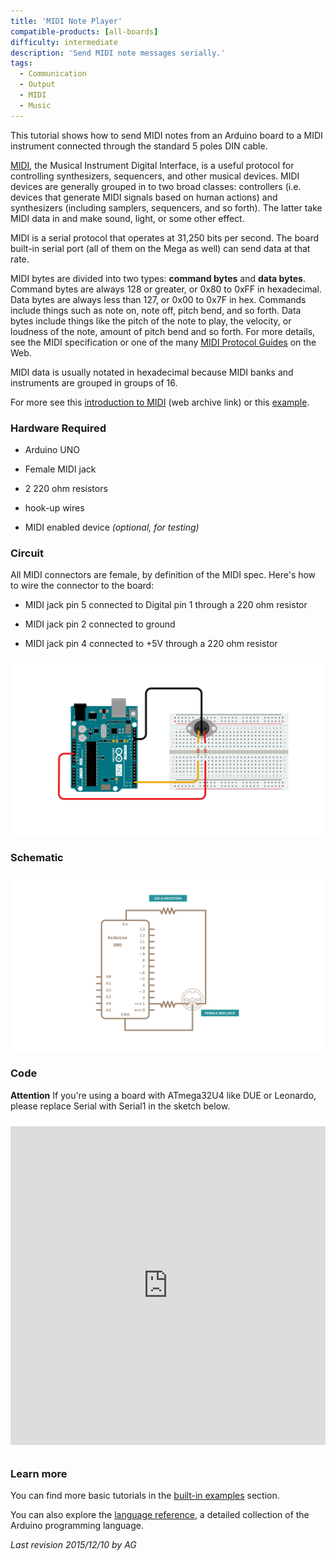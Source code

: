 ```yaml
---
title: 'MIDI Note Player'
compatible-products: [all-boards]
difficulty: intermediate
description: 'Send MIDI note messages serially.'
tags: 
  - Communication
  - Output
  - MIDI
  - Music
---
```


This tutorial shows how to send MIDI notes from an Arduino board to a MIDI instrument connected through the standard 5 poles DIN cable.

[MIDI](http://en.wikipedia.org/wiki/MIDI), the Musical Instrument Digital Interface, is a useful protocol for controlling synthesizers, sequencers, and other musical devices. MIDI devices are generally grouped in to two broad classes: controllers (i.e. devices that generate MIDI signals based on human actions) and synthesizers (including samplers, sequencers, and so forth). The latter take MIDI data in and make sound, light, or some other effect.

MIDI is a serial protocol that operates at 31,250 bits per second. The board built-in serial port (all of them on the Mega as well) can send data at that rate.

MIDI bytes are divided into two types: **command bytes** and **data bytes**. Command bytes are always 128 or greater, or 0x80 to 0xFF in hexadecimal.  Data bytes are always less than 127, or 0x00 to 0x7F in hex. Commands include things such as note on, note off, pitch bend, and so forth.  Data bytes include things like the pitch of the note to play, the velocity, or loudness of the note, amount of pitch bend and so forth.  For more details, see the MIDI specification or one of the many [MIDI Protocol Guides](http://hinton-instruments.co.uk/reference/midi/protocol/index.htm) on the Web.

MIDI data is usually notated in hexadecimal because MIDI banks and instruments are grouped in groups of 16.

For more see this [introduction to MIDI](https://web.archive.org/web/20220331023548/https://www.tigoe.com/pcomp/code/communication/midi/) (web archive link) or this [example](https://itp.nyu.edu/physcomp/labs/labs-serial-communication/lab-midi-output-using-an-arduino/).

### Hardware Required

- Arduino UNO

- Female MIDI jack

- 2 220 ohm resistors

- hook-up wires

- MIDI enabled device *(optional, for testing)*

### Circuit

All MIDI connectors are female, by definition of the MIDI spec. Here's how to wire the connector to the board:

- MIDI jack pin 5 connected to Digital pin 1 through a 220 ohm resistor

- MIDI jack pin 2 connected to ground

- MIDI jack pin 4 connected to +5V through a 220 ohm resistor


![](assets/circuit.png)


### Schematic


![](assets/schematic.png)

### Code

**Attention**
If you're using a board with ATmega32U4 like DUE or Leonardo, please replace Serial with Serial1 in the sketch below.

<iframe src='https://create.arduino.cc/example/builtin/04.Communication%5CMidi/Midi/preview?embed&snippet' style='height:510px;width:100%;margin:10px 0' frameborder='0'></iframe>

### Learn more

You can find more basic tutorials in the [built-in examples](/built-in-examples) section.

You can also explore the [language reference](https://www.arduino.cc/reference/en/), a detailed collection of the Arduino programming language.

*Last revision 2015/12/10 by AG*
